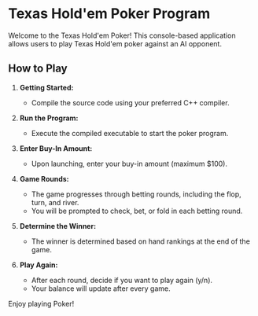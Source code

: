 # Texas Hold'em Poker Program

Welcome to the Texas Hold'em Poker! This console-based application allows users to play Texas Hold'em poker against an AI opponent.

## How to Play

1. **Getting Started:**
   - Compile the source code using your preferred C++ compiler.

2. **Run the Program:**
   - Execute the compiled executable to start the poker program.

3. **Enter Buy-In Amount:**
   - Upon launching, enter your buy-in amount (maximum $100).

4. **Game Rounds:**
   - The game progresses through betting rounds, including the flop, turn, and river.
   - You will be prompted to check, bet, or fold in each betting round.

5. **Determine the Winner:**
   - The winner is determined based on hand rankings at the end of the game.

6. **Play Again:**
   - After each round, decide if you want to play again (y/n).
   - Your balance will update after every game.

Enjoy playing Poker!
